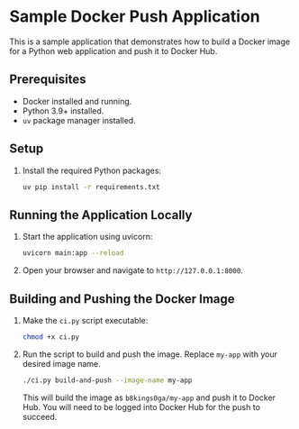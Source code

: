 # Sample Docker Push Application

This is a sample application that demonstrates how to build a Docker image for a Python web application and push it to Docker Hub.

## Prerequisites

- Docker installed and running.
- Python 3.9+ installed.
- `uv` package manager installed.

## Setup

1.  Install the required Python packages:
    ```bash
    uv pip install -r requirements.txt
    ```

## Running the Application Locally

1.  Start the application using uvicorn:
    ```bash
    uvicorn main:app --reload
    ```
2.  Open your browser and navigate to `http://127.0.0.1:8000`.

## Building and Pushing the Docker Image

1.  Make the `ci.py` script executable:
    ```bash
    chmod +x ci.py
    ```
2.  Run the script to build and push the image. Replace `my-app` with your desired image name.
    ```bash
    ./ci.py build-and-push --image-name my-app
    ```
    This will build the image as `b8kings0ga/my-app` and push it to Docker Hub. You will need to be logged into Docker Hub for the push to succeed.